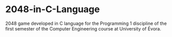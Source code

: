 # 2048-in-C-Language
2048 game developed in C language for the Programming 1 discipline of the first semester of the Computer Engineering course at University of Évora.
